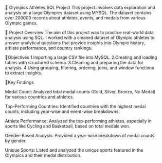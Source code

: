 🏅 Olympics Athletes SQL Project
This project involves data exploration and analysis on a large Olympics dataset using MYSQL. The dataset contains over 200000 records about athletes, events, and medals from various Olympic games.

📌 Project Overview
The aim of this project was to practice real-world data analysis using SQL. I worked with a cleaned dataset of Olympic athletes to answer  analytical questions that provide insights into Olympic history, athlete performance, and country rankings.

📌Objectives
1.Importing a large CSV file into MySQL.
2.Creating and loading tables with structured schema.
3.Cleaning and preparing the data for analysis.
4.Using grouping, filtering, ordering, joins, and window functions to extract insights.

📌Key Findings

Medal Count: Analyzed total medal counts (Gold, Silver, Bronze, No Medal) for various countries and athletes.

Top-Performing Countries: Identified countries with the highest medal counts, including year-wise and event-wise breakdowns.

Athlete Performance: Analyzed the top-performing athletes, especially in sports like Cycling and Basketball, based on total medals won.

Gender-Based Analysis: Provided a year-wise breakdown of medal counts by gender.

Unique Sports: Listed and analyzed the unique sports featured in the Olympics and their medal distribution.
